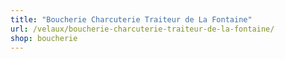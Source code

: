 ```yaml
---
title: "Boucherie Charcuterie Traiteur de La Fontaine"
url: /velaux/boucherie-charcuterie-traiteur-de-la-fontaine/
shop: boucherie
---
```


